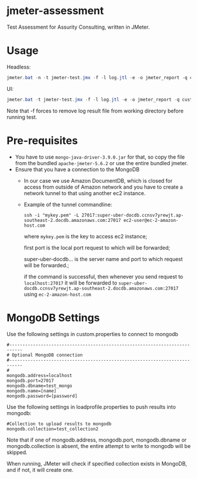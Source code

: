 # jmeter-assessment
Test Assessment for Assurity Consulting, written in JMeter.
# Usage
Headless:
```powershell
jmeter.bat -n -t jmeter-test.jmx -f -l log.jtl -e -o jmeter_report -q custom.properties -q url.properties -q loadprofile.properties
```
UI:
```powershell
jmeter.bat -t jmeter-test.jmx -f -l log.jtl -e -o jmeter_report -q custom.properties -q url.properties -q loadprofile.properties
```
Note that -f forces to remove log result file from working directory before running test.
# Pre-requisites
- You have to use ``mongo-java-driver-3.9.0.jar`` for that, so copy the file from the bundled ``apache-jmeter-5.6.2`` or use the entire bundled jmeter.
- Ensure that you have a connection to the MongoDB
  - In our case we use Amazon DocumentDB, which is closed for access from outside of Amazon network and you have to create a network tunnel to that using another ec2 instance.
  - Example of the tunnel commandline:
    ```
    ssh -i "mykey.pem" -L 27017:super-uber-docdb.ccnsv7yrewjt.ap-southeast-2.docdb.amazonaws.com:27017 ec2-user@ec-2-amazon-host.com
    ```
    where
    ``mykey.pem`` is the key to access ec2 instance;
    
    first port is the local port request to which will be forwarded;
    
    super-uber-docdb... is the server name and port to which request will be forwarded.;
    
    if the command is successful, then whenever you send request to ``localhost:27017`` it will be forwarded to ``super-uber-docdb.ccnsv7yrewjt.ap-southeast-2.docdb.amazonaws.com:27017`` using ``ec-2-amazon-host.com``
# MongoDB Settings
Use the following settings in custom.properties to connect to mongodb
```properties
#---------------------------------------------------------------------------
# Optional MongoDB connection
#---------------------------------------------------------------------------
#
mongodb.address=localhost
mongodb.port=27017
mongodb.dbname=test_mongo
mongodb.name=[name]
mongodb.password=[password]
```
Use the following settings in loadprofile.properties to push results into mongodb:
```properties
#Collection to upload results to mongodb
mongodb.collection=test_collection2
```
Note that if one of mongodb.address, mongodb.port, mongodb.dbname or mongodb.collection is absent, the entire attempt to write to mongodb will be skipped.

When running, JMeter will check if specified collection exists in MongoDB, and if not, it will create one.
